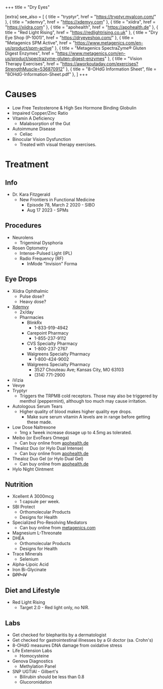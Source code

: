 +++
title = "Dry Eyes"

[extra]
see_also = [
	{ title = "tryptyr", href = "https://tryptyr.myalcon.com/" },
	{ title = "xdemvy", href = "https://xdemvy.com" },
	{ title = "xiidra", href = "https://xiidra.com" },
	{ title = "apohealth", href = "https://apohealth.de" },
	{ title = "Red Light Rising", href = "https://redlightrising.co.uk" },
	{ title = "Dry Eye Shop (P-1001)", href = "https://dryeyeshop.com/" },
	{ title = "Metagenics SPM Active", href = "https://www.metagenics.com/en-us/product/spm-active" },
	{ title = "Metagenics SpectraZyme® Gluten Digest Enzymes", href = "https://www.metagenics.com/en-us/product/spectrazyme-gluten-digest-enzymes" },
	{ title = "Vision Therapy Exercises", href = "https://aworkoutaday.com/exercises?StrengthMuscle=536870912" },
	{ title = "8-OHdG Information Sheet", file = "8OHdG-Information-Sheet.pdf" },
]
+++

# Causes
- Low Free Testosterone & High Sex Hormone Binding Globulin
- Impaired Copper/Zinc Ratio
- Vitamin A Deficiency
  - Malabsorption of the Gut
- Autoimmune Disease
  - Celiac
- Binocular Vision Dysfunction
  - Treated with visual therapy exercises.

# Treatment

## Info
- Dr. Kara Fitzgerald
    - New Frontiers in Functional Medicine
        - Episode 78, March 2 2020 - SIBO
        - Aug 17 2023 - SPMs

## Procedures
- Neurolens
    - Trigeminal Dysphoria
- Rosen Optometry
    - Intense-Pulsed Light (IPL)
    - Radio Frequency (RF)
        - InMode "Invision" Forma

## Eye Drops
- Xiidra Ophthalmic 
    - Pulse dose?
    - Heavy dose?
- [Xdemvy](https://xdemvy.com)
    - 2x/day
    - Pharmacies
        - BlinkRx
            - 1-833-919-4942
        - Carepoint Pharmacy
            - 1-855-237-9112
        - CVS Specialty Pharmacy
            - 1-800-237-2767
        - Walgreens Specialty Pharmacy
            - 1-800-424-9002
        - Walgreens Specialty Pharmacy
            - 3527 Chouteau Ave; Kansas City, MO 63103
            - (314) 771-2900
- iVizia
- Vevye
- Tryptyr
    - Triggers the TRPM8 cold receptors. Those may also be triggered by menthol (peppermint), although too much may cause irritation.
- Autologous Serum Tears
    - Higher quality of blood makes higher quality eye drops. 
        - Make sure serum vitamin A levels are in range before getting these made.
- Low Dose Naltrexone
    - 1mg x 1week increase dosage up to 4.5mg as tolerated.
- Meibo (or EvoTears Omega)
    - Can buy online from [apohealth.de](https://apohealth.de)
- Thealoz Duo (or Hylo Dual Intense)
    - Can buy online from [apohealth.de](https://apohealth.de)
- Thealoz Duo Gel (or Hylo Dual Gel)
    - Can buy online from [apohealth.de](https://apohealth.de)
- Hylo Night Ointment

## Nutrition
- Xcellent A 3000mcg
    - 1 capsule per week.
- SBI Protect
    - Orthomolecular Products
    - Designs for Health
- Specialized Pro-Resolving Mediators
    - Can buy online from [metagenics.com](https://metagenics.com)
- Magnesium L-Threonate
- DHEA
    - Orthomolecular Products
    - Designs for Health
- Trace Minerals
    - Selenium
- Alpha-Lipoic Acid
- Iron Bi-Glycinate
- ~~DPP-IV~~

## Diet and Lifestyle
- Red Light Rising
    - Target 2.0 - Red light only, no NIR.

## Labs
- Get checked for blepharitis by a dermatologist 
- Get checked for gastrointestinal illnesses by a GI doctor (sa. Crohn's)
- 8-OHdG measures DNA damage from oxidative stress
- Life Extension Labs
    - Homocysteine
- Genova Diagnostics
    - Methylation Panel
- SNP UGTIAI - Gilbert's 
    - Bilirubin should be less than 0.8
    - Glucoronidation 